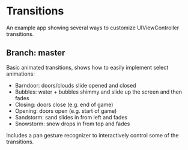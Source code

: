 # Transitions

An example app showing several ways to customize UIViewController transitions.

## Branch: master

Basic animated transitions, shows how to easily implement select animations: 

* Barndoor: doors/clouds slide opened and closed
* Bubbles: water + bubbles shimmy and slide up the screen and then fades
* Closing: doors close (e.g. end of game)
* Opening: doors open (e.g. start of game)
* Sandstorm: sand slides in from left and fades
* Snowstorm: snow drops in from top and fades

Includes a pan gesture recognizer to interactively control some of the transitions.
